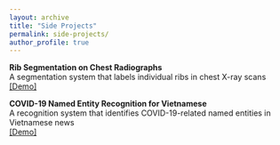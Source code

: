 ```yaml
---
layout: archive
title: "Side Projects"
permalink: side-projects/
author_profile: true
---
```


**Rib Segmentation on Chest Radiographs**<br />
A segmentation system that labels individual ribs in chest X-ray scans<br />
[[Demo]](https://huggingface.co/spaces/lhkhiem28/ribcxr-segmenter)


**COVID-19 Named Entity Recognition for Vietnamese**<br />
A recognition system that identifies COVID-19-related named entities in Vietnamese news<br />
[[Demo]](https://huggingface.co/spaces/lhkhiem28/covid-19-control-helper)